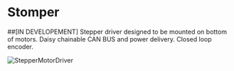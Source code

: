 # Stomper

##[IN DEVELOPEMENT]
Stepper driver designed to be mounted on bottom of motors. Daisy chainable CAN BUS and power delivery. Closed loop encoder. 

![StepperMotorDriver](https://github.com/user-attachments/assets/dd6f1e8d-13c4-44a2-8968-db00a17fb7f2)

